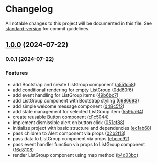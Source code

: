 # Changelog

All notable changes to this project will be documented in this file. See [standard-version](https://github.com/conventional-changelog/standard-version) for commit guidelines.

## [1.0.0](https://github.com/gokul-pathak/react-practice/compare/v0.0.1...v1.0.0) (2024-07-22)

### 0.0.1 (2024-07-22)


### Features

* add Bootstrap and create ListGroup component ([a551c58](https://github.com/gokul-pathak/react-practice/commit/a551c58e55ce91e65aa74ce5e4d75abeb9978fd3))
* add conditional rendering for empty ListGroup ([0dd60f6](https://github.com/gokul-pathak/react-practice/commit/0dd60f680ad94ca6a223b6ffd6c89222b96c6503))
* add event handling for ListGroup items ([49b6bc7](https://github.com/gokul-pathak/react-practice/commit/49b6bc74344c63cca49a292c98cffc6ec33424ba))
* add ListGroup component with Bootstrap styling ([6986693](https://github.com/gokul-pathak/react-practice/commit/6986693848b93dc87eaae1dc9c28b76d70f7834e))
* add simple welcome message component ([d48c5f2](https://github.com/gokul-pathak/react-practice/commit/d48c5f2050389aaa3d85fe6cc9ce80bab1afb6a5))
* add state management for selected ListGroup item ([559ba64](https://github.com/gokul-pathak/react-practice/commit/559ba6414b8c0d09f142900e26a5dce0c57d5210))
* create reusable Button component ([d1c5044](https://github.com/gokul-pathak/react-practice/commit/d1c50447f4b13c9cae075ff2057636ea8405aee8))
* implement dismissible alert on button click ([051cf88](https://github.com/gokul-pathak/react-practice/commit/051cf8812755e2323955d4116a77d8ce785552c3))
* initialize project with basic structure and dependencies ([ec1ab68](https://github.com/gokul-pathak/react-practice/commit/ec1ab6873cc9c2de45b215c0ea6b2fbe3c3f0c0c))
* pass children to Alert component via props ([02b2f13](https://github.com/gokul-pathak/react-practice/commit/02b2f13225f6694abdb226a844f247b5ed270cf7))
* pass data to ListGroup component via props ([ebccc92](https://github.com/gokul-pathak/react-practice/commit/ebccc928ad97339544c3bf2350ce7c7174441ffb))
* pass event handler function via props to ListGroup component ([16d8108](https://github.com/gokul-pathak/react-practice/commit/16d8108bac6569135c08f53a27e91c0b4b710ac4))
* render ListGroup component using map method ([b4d03bc](https://github.com/gokul-pathak/react-practice/commit/b4d03bc05ae727c3ea875ad1ce3df04699972c28))

